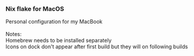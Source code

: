 ### Nix flake for MacOS

Personal configuration for my MacBook \
\
Notes: \
Homebrew needs to be installed separately \
Icons on dock don't appear after first build but they will on following builds
